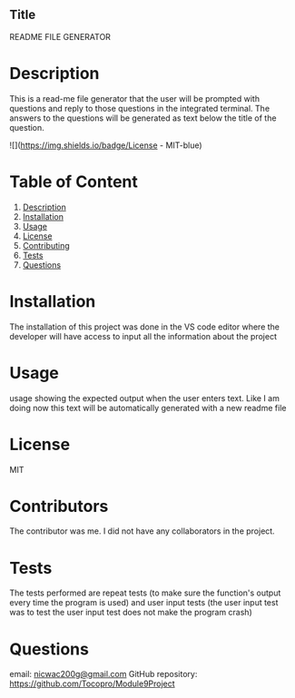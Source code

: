 

  ## Title

  README FILE GENERATOR


  # Description

  This is a read-me file generator that the user will be prompted with questions and reply to those questions in the integrated terminal. The answers to the questions will be generated as text below the title of the question.


  ![](https://img.shields.io/badge/License - MIT-blue)

  # Table of  Content
  1. [Description](#description)
  2. [Installation](#installation)
  3. [Usage](#Usage)
  4. [License](#license)
  4. [Contributing](#contributors)
  5. [Tests](#tests)
  6. [Questions](#questions) 
  


  # Installation

  The installation of this project was done in the VS code editor where the developer will have access to input all the information about the project


  # Usage

  usage showing the expected output when the user enters text. Like I am doing now this text will be automatically generated with a new readme file 
    

  # License

  MIT


  # Contributors

  The contributor was me. I did not have any collaborators in the project.


  # Tests

  The tests performed are repeat tests (to make sure the function's output every time the program is used) and user input tests (the user input test was to test the user input test does not make the program crash)


  # Questions

  email: nicwac200g@gmail.com	GitHub repository: https://github.com/Tocopro/Module9Project


 
  
  